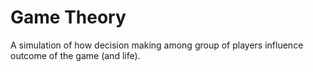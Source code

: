 # Game Theory

A simulation of how decision making among group of players influence outcome of the game (and life).
